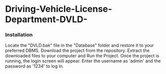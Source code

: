 # Driving-Vehicle-License-Department-DVLD-


### Installation
Locate the "DVLD.bak" file in the "Database" folder and restore it to your preferred DBMS.
Download the project from the repository.
Extract the downloaded files to your computer and Run the Project.
Once the project is running, the login screen will appear.
Enter the username as 'admin' and the password as '1234' to log in.
